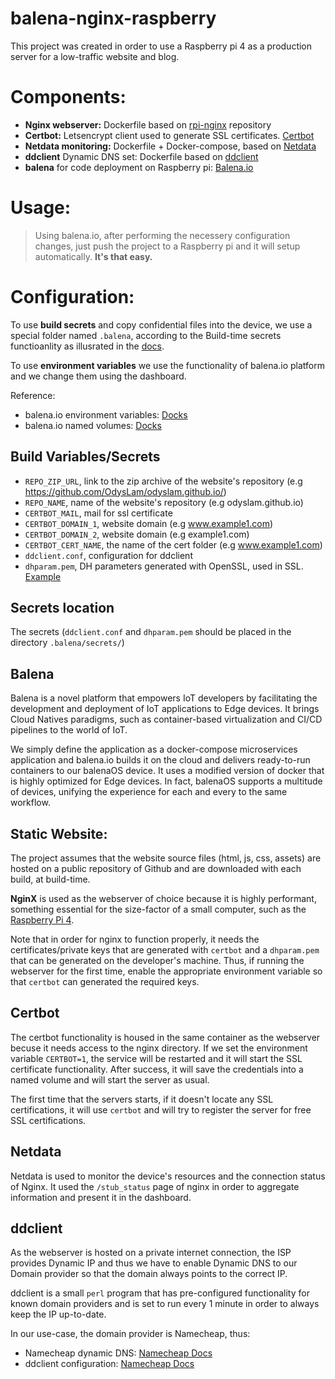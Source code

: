 # balena-nginx-raspberry

This project was created in order to use a Raspberry pi 4 as a production server for a low-traffic website and blog. 

# Components:
- **Nginx webserver:** Dockerfile based on [rpi-nginx](https://github.com/Tob1asDocker/rpi-nginx) repository
- **Certbot:** Letsencrypt client used to generate SSL certificates. [Certbot](https://certbot.eff.org/)
- **Netdata monitoring:** Dockerfile + Docker-compose, based on [Netdata](https://github.com/netdata/netdata)
- **ddclient** Dynamic DNS set: Dockerfile based on [ddclient](https://github.com/ddclient/ddclient)
- **balena** for code deployment on Raspberry pi: [Balena.io](https://balena.io)

# Usage:


>Using balena.io, after performing the necessery configuration changes, just push the project to a Raspberry pi and it will setup automatically. **It's that easy.**

# Configuration:

To use **build secrets** and copy confidential files into the device, we use a special folder named `.balena`, according to the Build-time secrets functioanlity as illusrated in the [docs](https://www.balena.io/docs/learn/deploy/deployment/#build-time-secrets-and-variables).

To use **environment variables** we use the functionality of balena.io platform and we change them using the dashboard.

Reference:
 - balena.io environment variables: [Docks](https://www.balena.io/docs/learn/manage/serv-vars/)
 - balena.io named volumes: [Docks](https://www.balena.io/docs/learn/develop/multicontainer/#named-volumes)

## Build Variables/Secrets
  - `REPO_ZIP_URL`, link to the zip archive of the website's repository (e.g  https://github.com/OdysLam/odyslam.github.io/)
  - `REPO_NAME`, name of the website's repository (e.g odyslam.github.io)
  - `CERTBOT_MAIL`, mail for ssl certificate
  - `CERTBOT_DOMAIN_1`, website domain (e.g www.example1.com)
  - `CERTBOT_DOMAIN_2`, website domain (e.g example1.com)
  - `CERTBOT_CERT_NAME`, the name of the cert folder (e.g www.example1.com)
  - `ddclient.conf`, configuration for ddclient 
  - `dhparam.pem`, DH parameters generated with OpenSSL, used in SSL. [Example](https://scaron.info/blog/improve-your-nginx-ssl-configuration.html)

## Secrets location

The secrets (`ddclient.conf` and `dhparam.pem` should be placed in the directory `.balena/secrets/`)

## Balena

Balena is a novel platform that empowers IoT developers by facilitating the development and deployment of IoT applications to Edge devices. It brings Cloud Natives paradigms, such as container-based virtualization and CI/CD pipelines to the world of IoT.

We simply define the application as a docker-compose microservices application and balena.io builds it on the cloud and delivers ready-to-run containers to our balenaOS device. It uses a modified version of docker that is highly optimized for Edge devices. In fact, balenaOS supports a multitude of devices, unifying the experience for each and every to the same workflow.

## Static Website:

The project assumes that the website source files (html, js, css, assets) are hosted on a public repository of Github and are downloaded with each build, at build-time. 

**NginX** is used as the webserver of choice because it is highly performant, something essential for the size-factor of a small computer, such as the [Raspberry Pi 4](https://www.raspberrypi.org/products/raspberry-pi-4-model-b/specifications/).

Note that in order for nginx to function properly, it needs the certificates/private keys that are generated with `certbot` and a `dhparam.pem` that can be generated on the developer's machine. Thus, if running the webserver for the first time, enable the appropriate environment variable so that  `certbot` can generated the required keys.

## Certbot

The certbot functionality is housed in the same container as the webserver becuse it needs access to the nginx directory. If we set the environment variable `CERTBOT=1`, the service will be restarted and it will start the SSL certificate functionality. After success, it will save the credentials into a named volume and will start the server as usual. 

The first time that the servers starts, if it doesn't locate any SSL certifications, it will use `certbot` and will try to register the server for free SSL certifications.

## Netdata

Netdata is used to monitor the device's resources and the connection status of Nginx. It used the `/stub_status` page of nginx in order to aggregate information and present it in the dashboard.

## ddclient


As the webserver is hosted on a private internet connection, the ISP provides Dynamic IP and thus we have to enable Dynamic DNS to our Domain provider so that the domain always points to the correct IP. 

ddclient is a small `perl` program that has pre-configured functionality for known domain providers and is set to run every 1 minute in order to always keep the IP up-to-date.

In our use-case, the domain provider is Namecheap, thus:

- Namecheap dynamic DNS: [Namecheap Docs](https://www.namecheap.com/support/knowledgebase/subcategory/11/dynamic-dns/)
- ddclient configuration: [Namecheap Docs](https://www.namecheap.com/support/knowledgebase/article.aspx/583/11/how-do-i-configure-ddclient)





